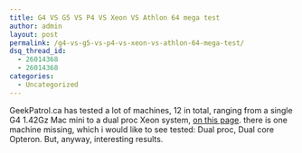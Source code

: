 ```yaml
---
title: G4 VS G5 VS P4 VS Xeon VS Athlon 64 mega test
author: admin
layout: post
permalink: /g4-vs-g5-vs-p4-vs-xeon-vs-athlon-64-mega-test/
dsq_thread_id:
  - 26014368
  - 26014368
categories:
  - Uncategorized
---
```

GeekPatrol.ca has tested a lot of machines, 12 in total, ranging from a single G4 1.42Gz Mac mini to a dual proc Xeon system, [on this page][1]. there is one machine missing, which i would like to see tested: Dual proc, Dual core Opteron. But, anyway, interesting results.

 [1]: http://www.geekpatrol.ca/article/101/geekbench-comparison